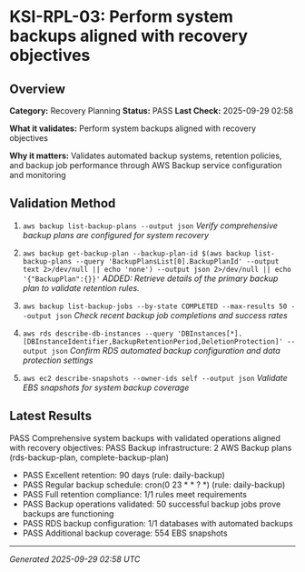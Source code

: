 # KSI-RPL-03: Perform system backups aligned with recovery objectives

## Overview

**Category:** Recovery Planning
**Status:** PASS
**Last Check:** 2025-09-29 02:58

**What it validates:** Perform system backups aligned with recovery objectives

**Why it matters:** Validates automated backup systems, retention policies, and backup job performance through AWS Backup service configuration and monitoring

## Validation Method

1. `aws backup list-backup-plans --output json`
   *Verify comprehensive backup plans are configured for system recovery*

2. `aws backup get-backup-plan --backup-plan-id $(aws backup list-backup-plans --query 'BackupPlansList[0].BackupPlanId' --output text 2>/dev/null || echo 'none') --output json 2>/dev/null || echo '{"BackupPlan":{}}'`
   *ADDED: Retrieve details of the primary backup plan to validate retention rules.*

3. `aws backup list-backup-jobs --by-state COMPLETED --max-results 50 --output json`
   *Check recent backup job completions and success rates*

4. `aws rds describe-db-instances --query 'DBInstances[*].[DBInstanceIdentifier,BackupRetentionPeriod,DeletionProtection]' --output json`
   *Confirm RDS automated backup configuration and data protection settings*

5. `aws ec2 describe-snapshots --owner-ids self --output json`
   *Validate EBS snapshots for system backup coverage*

## Latest Results

PASS Comprehensive system backups with validated operations aligned with recovery objectives: PASS Backup infrastructure: 2 AWS Backup plans (rds-backup-plan, complete-backup-plan)
- PASS Excellent retention: 90 days (rule: daily-backup)
- PASS Regular backup schedule: cron(0 23 * * ? *) (rule: daily-backup)
- PASS Full retention compliance: 1/1 rules meet requirements
- PASS Backup operations validated: 50 successful backup jobs prove backups are functioning
- PASS RDS backup configuration: 1/1 databases with automated backups
- PASS Additional backup coverage: 554 EBS snapshots

---
*Generated 2025-09-29 02:58 UTC*